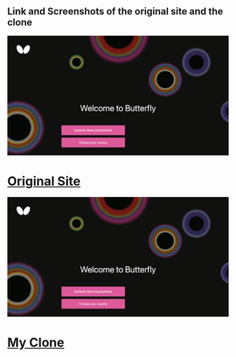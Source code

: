 ## Link and Screenshots of the original site and the clone

<a href="https://www.butterfly.tt/">
<img src="./src/assets/original_site.png" alt="image of screenshot">
  <h1>Original Site</h1>
</a>
<a href="https://www.butterfly.tt/">
<img src="./src/assets/original_site.png" alt="image of screenshot">
  <h1>My Clone</h1>
</a>
